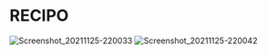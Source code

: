 # RECIPO
![Screenshot_20211125-220033](https://user-images.githubusercontent.com/72864817/147346224-6d724d7f-0890-4292-921a-c4d28883b61b.png) 
![Screenshot_20211125-220042](https://user-images.githubusercontent.com/72864817/147346280-00973652-cdbf-42f0-8a9b-5ffcc08c9ea2.png)
